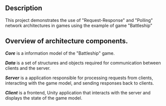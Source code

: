 ## Description
This project demonstrates the use of "Request-Response" and "Polling" network architectures in games using the example of game "Battleship"

## Overview of architecture components.

***Core*** is a information model of the "Battleship" game.

***Data*** is a set of structures and objects required for communication between clients and the server.

***Server*** is a application responsible for processing requests from clients, interacting with the game model, and sending responses back to clients.

***Client*** is a frontend, Unity application that interacts with the server and displays the state of the game model.
